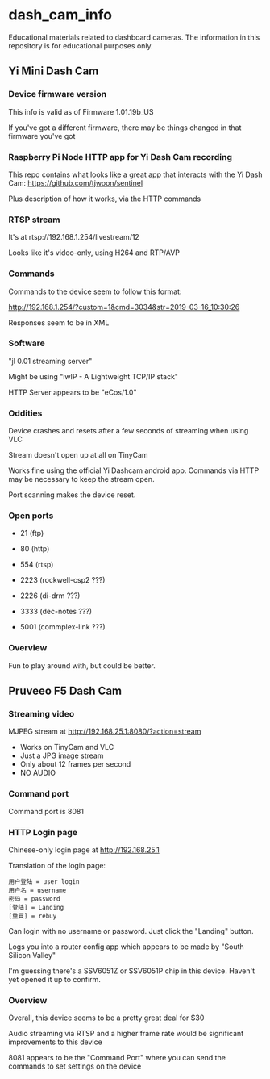 # dash_cam_info
Educational materials related to dashboard cameras. The information in this repository is for educational purposes only.

## Yi Mini Dash Cam

### Device firmware version

This info is valid as of Firmware 1.01.19b_US

If you've got a different firmware, there may be things changed in that firmware you've got

### Raspberry Pi Node HTTP app for Yi Dash Cam recording

This repo contains what looks like a great app that interacts with the Yi Dash Cam: https://github.com/tjwoon/sentinel

Plus description of how it works, via the HTTP commands

### RTSP stream

It's at rtsp://192.168.1.254/livestream/12

Looks like it's video-only, using H264 and RTP/AVP

### Commands

Commands to the device seem to follow this format:

http://192.168.1.254/?custom=1&cmd=3034&str=2019-03-16_10:30:26

Responses seem to be in XML

### Software

"jl 0.01 streaming server"

Might be using "lwIP - A Lightweight TCP/IP stack"

HTTP Server appears to be "eCos/1.0"

### Oddities

Device crashes and resets after a few seconds of streaming when using VLC

Stream doesn't open up at all on TinyCam

Works fine using the official Yi Dashcam android app. Commands via HTTP may be necessary to keep the stream open.

Port scanning makes the device reset.

### Open ports

* 21 (ftp)

* 80 (http)

* 554 (rtsp)

* 2223 (rockwell-csp2 ???)

* 2226 (di-drm ???)

* 3333 (dec-notes ???)

* 5001 (commplex-link ???)

### Overview

Fun to play around with, but could be better.

## Pruveeo F5 Dash Cam

### Streaming video

MJPEG stream at http://192.168.25.1:8080/?action=stream

* Works on TinyCam and VLC
* Just a JPG image stream
* Only about 12 frames per second
* NO AUDIO

### Command port

Command port is 8081

### HTTP Login page
Chinese-only login page at http://192.168.25.1

Translation of the login page:
```
用户登陆 = user login
用户名 = username
密码 = password
[登陆] = Landing
[重買] = rebuy
```

Can login with no username or password. Just click the "Landing" button.

Logs you into a router config app which appears to be made by "South Silicon Valley"

I'm guessing there's a SSV6051Z or SSV6051P chip in this device. Haven't yet opened it up to confirm.

### Overview

Overall, this device seems to be a pretty great deal for $30

Audio streaming via RTSP and a higher frame rate would be significant improvements to this device

8081 appears to be the "Command Port" where you can send the commands to set settings on the device
